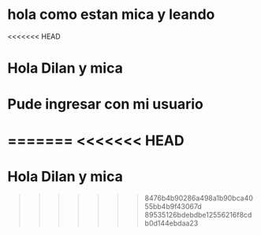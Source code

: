 # hola como estan mica y leando
<<<<<<< HEAD
# Hola Dilan y mica 
# Pude ingresar con mi usuario
=======
<<<<<<< HEAD
=======
# Hola Dilan y mica 
>>>>>>> 8476b4b90286a498a1b90bca4055bb4b9f43067d
>>>>>>> 89535126bdebdbe12556216f8cdb0d144ebdaa23
